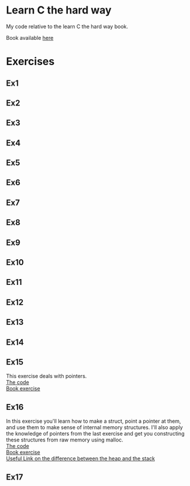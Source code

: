Learn C the hard way
====================

My code relative to the learn C the hard way book.

Book available [here](http://c.learncodethehardway.org/book/)

Exercises
=========

Ex1
---

Ex2
---

Ex3
---
Ex4
---

Ex5
---

Ex6
---

Ex7
---

Ex8
---

Ex9
---

Ex10
----

Ex11
----

Ex12
----

Ex13
----

Ex14
----

Ex15
----
This exercise deals with pointers.  
[The code](https://github.com/nichochar/learnCthehardway/blob/master/ex15.c)  
[Book exercise](http://c.learncodethehardway.org/book/ex15.html)

Ex16
----
In this exercise you'll learn how to make a struct, point a pointer at
them, and use them to make sense of internal memory structures. I'll
also apply the knowledge of pointers from the last exercise and get you
constructing these structures from raw memory using malloc.  
[The code](https://github.com/nichochar/learnCthehardway/blob/master/ex15.c)    
[Book exercise](http://c.learncodethehardway.org/book/ex16.html)   
[Useful Link on the difference between the heap and the
stack](http://stackoverflow.com/questions/79923/what-and-where-are-the-stack-and-heap)   

Ex17
----

